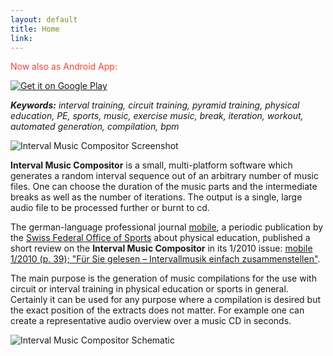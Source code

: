 ```yaml
---
layout: default
title: Home
link: 
---
```


<span style='color:#F44336;'>Now also as Android App:</span>

<a href='https://play.google.com/store/apps/details?id=ch.retorte.intervalmusiccompositor'><img alt='Get it on Google Play' src='https://play.google.com/intl/en_us/badges/images/generic/en_badge_web_generic.png' style='max-width:256px;'/></a>

_**Keywords:** interval training, circuit training, pyramid training, physical education, PE, sports, music, exercise music, break, iteration, workout, automated generation, compilation, bpm_

![Interval Music Compositor Screenshot](/interval-music-compositor/img/imc_screenshot_small.png)

**Interval Music Compositor** is a small, multi-platform software which generates a random interval sequence out of an arbitrary number of music files. One can choose the duration of the music parts and the intermediate breaks as well as the number of iterations. The output is a single, large audio file to be processed further or burnt to cd.

The german-language professional journal [mobile](http://www.mobilesport.ch/), a periodic publication by the [Swiss Federal Office of Sports](http://www.baspo.admin.ch/) about physical education, published a short review on the **Interval Music Compositor** in its 1/2010 issue:
[mobile 1/2010 (p. 39); "Für Sie gelesen – Intervallmusik einfach zusammenstellen"](/interval-music-compositor/resources/mobile_2010_01_d_s39_mediathek_interval_music_compositor.pdf).

The main purpose is the generation of music compilations for the use with circuit or interval training in physical education or sports in general. Certainly it can be used for any purpose where a compilation is desired but the exact position of the extracts does not matter. For example one can create a representative audio overview over a music CD in seconds.

![Interval Music Compositor Schematic](/interval-music-compositor/img/imc_schematic.png)
